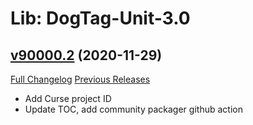 # Lib: DogTag-Unit-3.0

## [v90000.2](https://github.com/parnic/LibDogTag-Unit-3.0/tree/v90000.2) (2020-11-29)
[Full Changelog](https://github.com/parnic/LibDogTag-Unit-3.0/compare/v90000.1...v90000.2) [Previous Releases](https://github.com/parnic/LibDogTag-Unit-3.0/releases)

- Add Curse project ID  
- Update TOC, add community packager github action  
